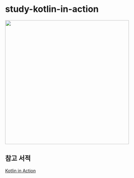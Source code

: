 # study-kotlin-in-action


<img src="https://user-images.githubusercontent.com/62634753/200511204-dbd00b58-d14e-4ef0-b788-cf6b629fb253.jpg" width="400"/>

## 참고 서적
[Kotlin in Action](https://product.kyobobook.co.kr/detail/S000001804588)
